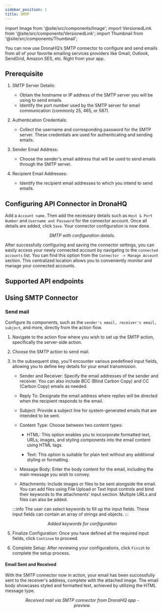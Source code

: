 ```yaml
---
sidebar_position: 1
title: SMTP
---
```


import Image from '@site/src/components/Image';
import VersionedLink from '@site/src/components/VersionedLink';
import Thumbnail from '@site/src/components/Thumbnail';

You can now use DronaHQ’s SMTP connector to configure and send emails from all of your favorite emailing services providers like Gmail, Outlook, SendGrid, Amazon SES, etc. Right from your app.


## Prerequisite

1. SMTP Server Details:
   - Obtain the hostname or IP address of the SMTP server you will be using to send emails.
   - Identify the port number used by the SMTP server for email communication (commonly 25, 465, or 587).

2. Authentication Credentials:
   - Collect the username and corresponding password for the SMTP server. These credentials are used for authenticating and sending emails.

4. Sender Email Address:
   - Choose the sender's email address that will be used to send emails through the SMTP server.

5. Recipient Email Addresses:
   - Identify the recipient email addresses to which you intend to send emails.

## Configuring API Connector in DronaHQ

Add a `Account name`. Then add the necessary details such as `Host & Port Number` and `Username and Password` for the connector account. Once all details are added, click `Save`. Your connector configuration is now done.

<figure>
  <Thumbnail src="/img/reference/connectors/smtp/details.png" alt="SMTP with configuration details." />
  <figcaption align = "center"><i>SMTP with configuration details.</i></figcaption>
</figure>

After successfully configuring and saving the connector settings, you can easily access your newly connected account by navigating to the `connected accounts` list. You can find this option from the `Connector -> Manage Account` section. This centralized location allows you to conveniently monitor and manage your connected accounts.


## Supported API endpoints

## Using SMTP Connector

### Send mail

Configure its components, such as the `sender's email, receiver's email, subject`, and more, directly from the action flow.

1. Navigate to the action flow where you wish to set up the SMTP action, specifically the server-side action.

2. Choose the SMTP action to send mail.

4. In the subsequent step, you'll encounter various predefined input fields, allowing you to define key details for your email transmission.

   - Sender and Receiver: Specify the email addresses of the sender and receiver. You can also include BCC (Blind Carbon Copy) and CC (Carbon Copy) emails as needed.

   - Reply To: Designate the email address where replies will be directed when the recipient responds to the email.

   - Subject: Provide a subject line for system-generated emails that are intended to be sent.

   - Content Type: Choose between two content types:

     - HTML: This option enables you to incorporate formatted text, URLs, images, and styling components into the email content using HTML tags.

     - Text: This option is suitable for plain text without any additional styling or formatting.

   - Message Body: Enter the body content for the email, including the main message you wish to convey.

   - Attachments: Include images or files to be sent alongside the email. You can add files using File Upload or Text Input controls and bind their keywords to the attachments' input section. Multiple URLs and files can also be added.

    :::info 
    The user can select keywords to fill up the input fields. These input fields can contain an array of strings and objects.
    :::
    
<figure>
  <Thumbnail src="/img/reference/connectors/smtp/keywords.png" alt="Added keywords for configuration" />
  <figcaption align = "center"><i>Added keywords for configuration</i></figcaption>
</figure>

5. Finalize Configuration: Once you have defined all the required input fields, click `Continue` to proceed.

6. Complete Setup: After reviewing your configurations, click `Finish` to complete the setup process.



#### Email Sent and Received

With the SMTP connector now in action, your email has been successfully sent to the receiver's address, complete with the attached image. The email body showcases styled and formatted text, achieved by utilizing the HTML message type.

<figure>
  <Thumbnail src="/img/reference/connectors/smtp/mail.png" alt="Received mail via SMTP connector from DronaHQ app - preview." />
  <figcaption align = "center"><i>Received mail via SMTP connector from DronaHQ app - preview.</i></figcaption>
</figure>

